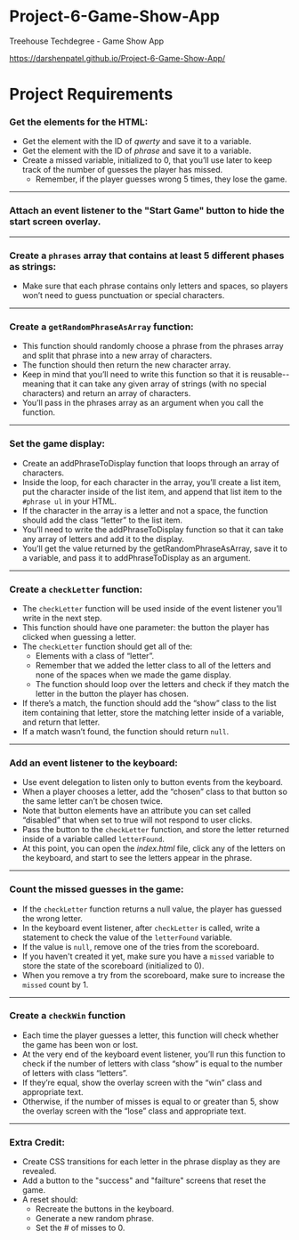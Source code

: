 # Project-6-Game-Show-App

Treehouse Techdegree - Game Show App

https://darshenpatel.github.io/Project-6-Game-Show-App/

Project Requirements
====================

### Get the elements for the HTML:
  * Get the element with the ID of *qwerty* and save it to a variable.
  * Get the element with the ID of *phrase* and save it to a variable.
  * Create a missed variable, initialized to 0, that you’ll use later to keep track of the number of guesses the player has missed.
    - Remember, if the player guesses wrong 5 times, they lose the game.

---    

### Attach an event listener to the "Start Game" button to hide the start screen overlay.

---

### Create a `phrases` array that contains at least 5 different phases as strings:
  * Make sure that each phrase contains only letters and spaces, so players won’t need to guess punctuation or special characters.

---

### Create a `getRandomPhraseAsArray` function:
  * This function should randomly choose a phrase from the phrases array and split that phrase into a new array of characters. 
  * The function should then return the new character array.
  * Keep in mind that you’ll need to write this function so that it is reusable-- meaning that it can take any given array of strings (with no special characters) and return an array of characters.
  * You’ll pass in the phrases array as an argument when you call the function.

---

### Set the game display:
  * Create an addPhraseToDisplay function that loops through an array of characters.
  * Inside the loop, for each character in the array, you’ll create a list item, put the character inside of the list item, and append that list item to the `#phrase ul` in your HTML.
  * If the character in the array is a letter and not a space, the function should add the class “letter” to the list item.
  * You’ll need to write the addPhraseToDisplay function so that it can take any array of letters and add it to the display.
  * You’ll get the value returned by the getRandomPhraseAsArray, save it to a variable, and pass it to addPhraseToDisplay as an argument.

---

### Create a `checkLetter` function:
  * The `checkLetter` function will be used inside of the event listener you’ll write in the next step.
  * This function should have one parameter: the button the player has clicked when guessing a letter.
  * The `checkLetter` function should get all of the:
    - Elements with a class of “letter”. 
    - Remember that we added the letter class to all of the letters and none of the spaces when we made the game display.
    - The function should loop over the letters and check if they match the letter in the button the player has chosen.
  * If there’s a match, the function should add the “show” class to the list item containing that letter, store the matching letter inside of a variable, and return that letter.
  * If a match wasn’t found, the function should return `null`.

---

### Add an event listener to the keyboard:
  * Use event delegation to listen only to button events from the keyboard.
  * When a player chooses a letter, add the “chosen” class to that button so the same letter can’t be chosen twice.
  * Note that button elements have an attribute you can set called “disabled” that when set to true will not respond to user clicks.
  * Pass the button to the `checkLetter` function, and store the letter returned inside of a variable called `letterFound`.
  * At this point, you can open the *index.html* file, click any of the letters on the keyboard, and start to see the letters appear in the phrase.

---
 
 ### Count the missed guesses in the game: 
  * If the `checkLetter` function returns a null value, the player has guessed the wrong letter.
  * In the keyboard event listener, after `checkLetter` is called, write a statement to check the value of the `letterFound` variable.
  * If the value is `null`, remove one of the tries from the scoreboard.
  * If you haven't created it yet, make sure you have a `missed` variable to store the state of the scoreboard (initialized to 0).
  * When you remove a try from the scoreboard, make sure to increase the `missed` count by 1.

---

### Create a `checkWin` function
  * Each time the player guesses a letter, this function will check whether the game has been won or lost.
  * At the very end of the keyboard event listener, you’ll run this function to check if the number of letters with class “show” is equal to the number of letters with class “letters”.
  * If they’re equal, show the overlay screen with the “win” class and appropriate text.
  * Otherwise, if the number of misses is equal to or greater than 5, show the overlay screen with the “lose” class and appropriate text.

---

### Extra Credit: 
  * Create CSS transitions for each letter in the phrase display as they are revealed.
  * Add a button to the "success" and "failture" screens that reset the game. 
  * A reset should: 
    - Recreate the buttons in the keyboard. 
    - Generate a new random phrase.
    - Set the # of misses to 0.